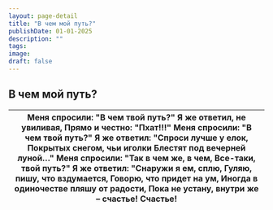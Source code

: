 ```yaml
---
layout: page-detail
title: "В чем мой путь?"
publishDate: 01-01-2025
description: ""
tags:
image:
draft: false
---
```


## В чем мой путь?
| Меня спросили: "В чем твой путь?"  Я же ответил, не увиливая,  Прямо и честно: "Пхат!!!"  Меня спросили: "В чем твой путь?"  Я же ответил: "Спроси лучше у елок,  Покрытых снегом, чьи иголки  Блестят под вечерней луной…"  Меня спросили: "Так в чем же, в чем,  Все-таки, твой путь?"  Я же ответил: "Снаружи я ем, сплю,  Гуляю, пишу, что вздумается,  Говорю, что придет на ум,  Иногда в одиночестве пляшу от радости,  Пока не устану, внутри же – счастье! Счастье! |
| ---------------------------------------------------------------------------------------------------------------------------------------------------------------------------------------------------------------------------------------------------------------------------------------------------------------------------------------------------------------------------------------------------------------------------------------------------------------------------- |
  
  
